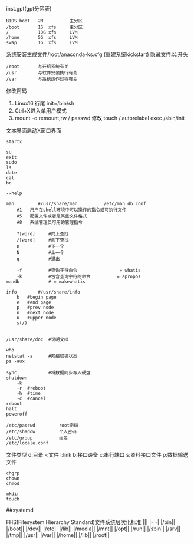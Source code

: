 inst.gpt(gpt分区表)

    BIOS boot   2M          主分区
    /boot       1G  xfs     主分区
    /           10G xfs     LVM
    /home       5G  xfs     LVM
    swap        1G  xfs     LVM

系统安装生成文件/root/anaconda-ks.cfg (重建系统kickstart)
隐藏文件以.开头

    /root       与开机系统有关
    /usr        与软件安装执行有关
    /var        与系统运作过程有关

修改密码
1. Linux16 行尾 init=/bin/sh
2. Ctrl+X进入单用户模式
3. 
    mount -o remount,rw /
    passwd
    修改
    touch /.autorelabel
    exec /sbin/init

文本界面启动X窗口界面
```shell
startx
```

```shell
su
exit
sudo
ls
date
cal
bc
```

```shell
--help

man         #/usr/share/man          /etc/man_db.conf
    #1   用户在shell环境中可以操作的指令或可执行文件
    #5   配置文件或者是某些文件格式
    #8   系统管理员可用的管理指令

    ?[word]     #向上查找
    /[word]     #向下查找
    n           #下一个
    N           #上一个
    q           #退出

    -f          #查询字符命令                = whatis
    -k          #包含查询字符的命令          = apropos
mandb           # = makewhatis

info        #/usr/share/info
    b   #begin page
    e   #end page
    p   #prev node
    n   #next node
    u   #upper node
    s(/)


/usr/share/doc  #说明文档
```

```shell
who
netstat -a      #网络联机状态
ps -aux
```

```shell
sync            #将数据同步写入硬盘
shutdown
    -k
    -r  #reboot
    -h  #time
    -c  #cancel
reboot
halt
poweroff
```

    /etc/passwd         root密码
    /etc/shadow         个人密码
    /etc/group          组名
    /etc/locale.conf    

文件类型 d:目录 -:文件 l:link b:接口设备 c:串行端口 s:资料接口文件 p:数据输送文件
```shell
chgrp
chown
chmod

mkdir
touch
```

##systemd

FHS(Filesystem Hierarchy Standard)文件系统层次化标准
|||
|-|-|
|/bin||
|/boot||
|/dev||
|/etc||
|/lib||
|/media||
|/mnt||
|/opt||
|/run||
|/sbin||
|/srv||
|/tmp||
|/usr||
|/var||
|/home||
|/lib<qual>||
|/root||